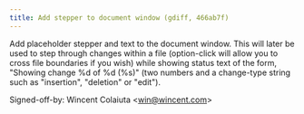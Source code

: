 ```yaml
---
title: Add stepper to document window (gdiff, 466ab7f)
---
```


Add placeholder stepper and text to the document window. This will later be used to step through changes within a file (option-click will allow you to cross file boundaries if you wish) while showing status text of the form, "Showing change %d of %d (%s)" (two numbers and a change-type string such as "insertion", "deletion" or "edit").

Signed-off-by: Wincent Colaiuta &lt;win@wincent.com&gt;
